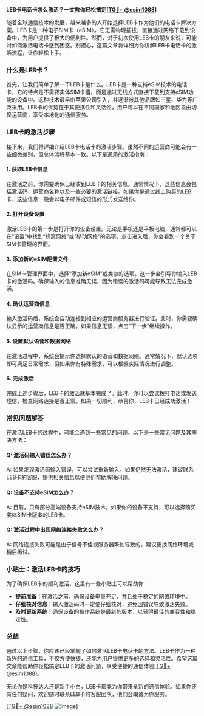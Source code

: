 **LEB卡电话卡怎么激活？一文教你轻松搞定[[TG💪+ @esim1088](https://t.me/s/esim1088)]**

随着全球通信技术的发展，越来越多的人开始选择LEB卡作为他们的电话卡解决方案。LEB卡是一种电子SIM卡（eSIM），它无需物理插拔，直接通过网络下载到设备中，为用户提供了极大的便利性。然而，对于初次使用LEB卡的朋友来说，可能对如何激活电话卡感到困惑。别担心，这篇文章将详细为你讲解LEB卡电话卡的激活流程，让你轻松上手。

### 什么是LEB卡？

首先，让我们简单了解一下LEB卡是什么。LEB卡是一种支持eSIM技术的电话卡，它的特点是不需要实体SIM卡槽，而是通过无线方式直接下载到支持eSIM功能的设备中。这种技术最早由苹果公司引入，并逐渐被其他品牌如三星、华为等广泛采用。LEB卡的优势在于其便携性和灵活性，用户可以在不同国家和地区自由切换运营商，享受本地化的通信服务。

### LEB卡的激活步骤

接下来，我们将详细介绍LEB卡电话卡的激活步骤。虽然不同的运营商可能会有一些细微差别，但总体流程基本一致。以下是通用的激活指南：

#### 1. 获取LEB卡信息

在激活之前，你需要确保已经收到LEB卡的相关信息。通常情况下，这些信息会包括激活码、运营商名称以及一些必要的激活链接。如果你是通过线上购买的LEB卡，这些信息一般会以电子邮件或短信的形式发送给你。

#### 2. 打开设备设置

激活LEB卡的第一步是打开你的设备设置。无论是手机还是平板电脑，通常都可以在“设置”中找到“蜂窝网络”或“移动网络”的选项。点击进入后，你会看到一个关于SIM卡管理的界面。

#### 3. 添加新的eSIM配置文件

在SIM卡管理界面中，选择“添加新eSIM”或类似的选项。这一步会引导你输入LEB卡的激活码。确保输入的信息准确无误，因为错误的激活码可能导致无法完成激活。

#### 4. 确认运营商信息

输入激活码后，系统会自动连接到相应的运营商服务器进行验证。此时，你需要确认显示的运营商信息是否正确。如果信息无误，点击“下一步”继续操作。

#### 5. 设置默认语音和数据网络

在激活过程中，系统会提示你选择默认的语音和数据网络。通常情况下，默认选项即可满足日常需求，但如果你有特殊需求，可以根据实际情况进行调整。

#### 6. 完成激活

完成上述步骤后，LEB卡的激活就基本完成了。此时，你可以尝试拨打电话或发送短信，检查网络连接是否正常。如果一切顺利，恭喜你，LEB卡已经成功激活！

### 常见问题解答

在激活LEB卡的过程中，可能会遇到一些常见的问题。以下是一些常见问题及其解决方法：

#### Q: 激活码输入错误怎么办？

A: 如果发现激活码输入错误，可以尝试重新输入。如果仍然无法激活，建议联系LEB卡的客服，提供相关信息以便他们帮助解决问题。

#### Q: 设备不支持eSIM怎么办？

A: 目前，只有部分高端设备支持eSIM技术。如果你的设备不支持，可以选择购买实体SIM卡版本的LEB卡。

#### Q: 激活过程中出现网络连接失败怎么办？

A: 网络连接失败可能是由于信号不佳或服务器繁忙导致的。建议更换网络环境或稍后再试。

### 小贴士：激活LEB卡的技巧

为了确保LEB卡的顺利激活，这里有一些小贴士可以帮助你：

- **提前准备**：在激活之前，确保设备电量充足，并且处于稳定的网络环境中。
- **仔细核对信息**：输入激活码时一定要仔细核对，避免因错误导致激活失败。
- **及时更新系统**：确保设备的操作系统是最新的版本，以获得最佳的兼容性和稳定性。

### 总结

通过以上步骤，你应该已经掌握了如何激活LEB卡电话卡的方法。LEB卡作为一种新兴的通信工具，不仅方便快捷，还能为用户提供更多的选择和灵活性。希望这篇文章能帮助你轻松搞定LEB卡的激活问题，享受便捷的通信体验[[TG💪+ @esim1088](https://t.me/s/esim1088)]。

无论你是科技达人还是新手小白，LEB卡都能为你带来全新的通信体验。如果你还有任何疑问，欢迎随时联系LEB卡的客服团队，他们会竭诚为你服务。

[[TG💪+ @esim1088](https://t.me/s/esim1088) ![Image](https://i.postimg.cc/4NQfJmqS/Snipaste-2025-05-13-00-14-12.png)]